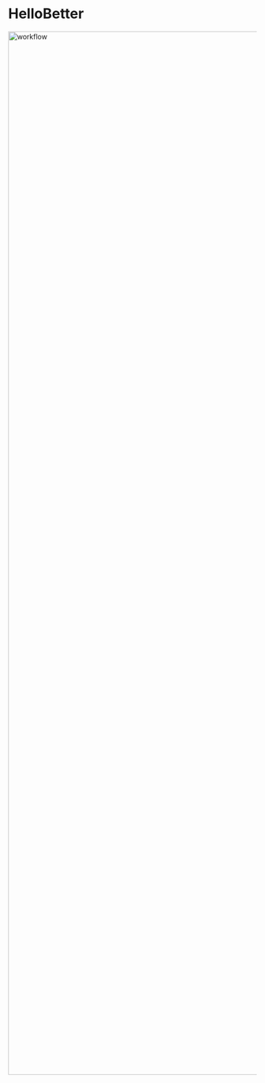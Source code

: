 # HelloBetter

<img width="2607" height="2115" alt="workflow" src="https://github.com/user-attachments/assets/65b313f2-1160-4136-9be8-001abe9948e2" />
